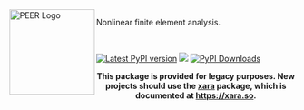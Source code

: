 
<img align="left" src="https://raw.githubusercontent.com/claudioperez/sdof/master/docs/assets/peer-black-300.png" width="150px" alt="PEER Logo">

Nonlinear finite element analysis.

<br>

<div style="align:center">

[![Latest PyPI version](https://img.shields.io/pypi/v/opensees?logo=pypi)](https://pypi.python.org/pypi/opensees)
[![](https://img.shields.io/conda/v/opensees/opensees?color=%23660505)](https://anaconda.org/opensees/opensees)
[![PyPI Downloads](https://img.shields.io/pypi/dm/opensees)](https://pypi.org/project/opensees)

</div>

<p style="text-align: center;">
<b>This package is provided for legacy purposes. New projects should use the <a href="https://pypi.org/project/xara">xara</a> package, which is documented at <a href="https://xara.so">https://xara.so</a>.</b>
</p>

<!-- Badge links -->

[pypi-d-image]: https://img.shields.io/pypi/dm/opensees.svg
[license-badge]: https://img.shields.io/pypi/l/opensees.svg
[pypi-d-link]: https://pypi.org/project/opensees
[pypi-v-image]: https://img.shields.io/pypi/v/opensees.svg
[pypi-v-link]: https://pypi.org/project/opensees

<!--
## Support

<table align="center" style="border: 0;">

 <tr style="background-color:rgba(0, 0, 0, 0);">
  <td style="background-color:rgba(0, 0, 0, 0);" >
    <a href="https://peer.berkeley.edu">
    <img src="https://raw.githubusercontent.com/claudioperez/sdof/master/docs/assets/peer-black-300.png"
         alt="PEER Logo" width="200"/>
    </a>
  </td>

  <td>
    <a href="https://dot.ca.gov/">
    <img src="https://raw.githubusercontent.com/claudioperez/sdof/master/docs/assets/Caltrans.svg.png"
         alt="Caltrans Logo" width="200"/>
    </a>
  </td>

  <td>
    <a href="https://stairlab.berkeley.edu">
    <img src="https://raw.githubusercontent.com/claudioperez/sdof/master/docs/assets/stairlab.svg"
         alt="STAIRlab Logo" width="200"/>
    </a>
  </td>
 
 </tr>
</table>
-->

